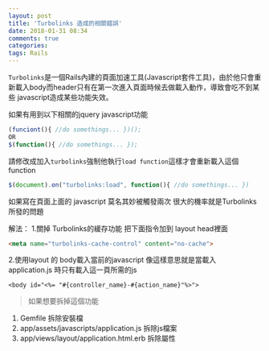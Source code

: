 ```yaml
---
layout: post
title: 'Turbolinks 造成的相關錯誤'
date: 2018-01-31 08:34
comments: true
categories:
tags: Rails
---
```

`Turbolinks`是一個Rails內建的頁面加速工具(Javascript套件工具)，由於他只會重新載入body而header只有在第一次進入頁面時候去做載入動作，導致會吃不到某些 javascript造成某些功能失效。

如果有用到以下相關的jquery javascript功能
```js
(funciont(){ //do somethings... })();
OR
$(function(){ //do somethings... });
```
請修改成加入`turbolinks`強制他執行`load function`這樣才會重新載入這個function
```js
$(document).on("turbolinks:load", function(){ //do somethings... })
```
如果寫在頁面上面的 javascript 莫名其妙被觸發兩次 很大的機率就是Turbolinks所發的問題

解法：
1.關掉 Turbolinks的緩存功能 把下面指令加到 layout head裡面
```HTML
<meta name="turbolinks-cache-control" content="no-cache">
```
2.使用layout 的 body載入當前的javascript 像這樣意思就是當載入 application.js 時只有載入這一頁所需的js
```erb
<body id="<%= "#{controller_name}-#{action_name}"%>">
```

> 如果想要拆掉這個功能
1. Gemfile 拆除安裝檔
2. app/assets/javascripts/application.js 拆除js檔案
3. app/views/layout/application.html.erb 拆除屬性